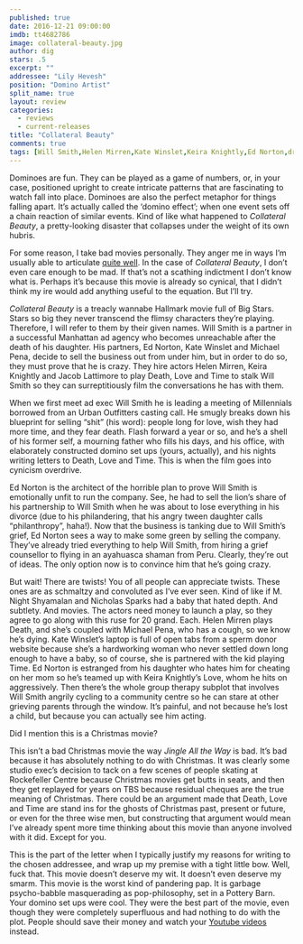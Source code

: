 ```yaml
---
published: true
date: 2016-12-21 09:00:00
imdb: tt4682786
image: collateral-beauty.jpg
author: dig
stars: .5
excerpt: ""
addressee: "Lily Hevesh"
position: "Domino Artist"
split_name: true
layout: review
categories: 
  - reviews
  - current-releases
title: "Collateral Beauty"
comments: true
tags: [Will Smith,Helen Mirren,Kate Winslet,Keira Knightly,Ed Norton,drama]
---
```

Dominoes are fun. They can be played as a game of numbers, or, in your case, positioned upright to create intricate patterns that are fascinating to watch fall into place. Dominoes are also the perfect metaphor for things falling apart. It’s actually called the ‘domino effect’; when one event sets off a chain reaction of similar events. Kind of like what happened to _Collateral Beauty_, a pretty-looking disaster that collapses under the weight of its own hubris.

For some reason, I take bad movies personally. They anger me in ways I’m usually able to articulate [quite well](http://www.dearcastandcrew.com/content/2014/5/23/blended.html). In the case of _Collateral Beauty_, I don’t even care enough to be mad. If that’s not a scathing indictment I don’t know what is. Perhaps it’s because this movie is already so cynical, that I didn’t think my ire would add anything useful to the equation. But I’ll try. 

_Collateral Beauty_ is a treacly wannabe Hallmark movie full of Big Stars. Stars so big they never transcend the flimsy characters they’re playing. Therefore, I will refer to them by their given names. Will Smith is a partner in a successful Manhattan ad agency who becomes unreachable after the death of his daughter. His partners, Ed Norton, Kate Winslet and Michael Pena, decide to sell the business out from under him, but in order to do so, they must prove that he is crazy. They hire actors Helen Mirren, Keira Knightly and Jacob Lattimore to play Death, Love and Time to stalk Will Smith so they can surreptitiously film the conversations he has with them. 

When we first meet ad exec Will Smith he is leading a meeting of Millennials borrowed from an Urban Outfitters casting call. He smugly breaks down his blueprint for selling “shit” (his word): people long for love, wish they had more time, and they fear death. Flash forward a year or so, and he’s a shell of his former self, a mourning father who fills his days, and his office, with elaborately constructed domino set ups (yours, actually), and his nights writing letters to Death, Love and Time. This is when the film goes into cynicism overdrive. 

Ed Norton is the architect of the horrible plan to prove Will Smith is emotionally unfit to run the company. See, he had to sell the lion’s share of his partnership to Will Smith when he was about to lose everything in his divorce (due to his philandering, that his angry tween daughter calls “philanthropy”, haha!). Now that the business is tanking due to Will Smith’s grief, Ed Norton sees a way to make some green by selling the company. They’ve already tried everything to help Will Smith, from hiring a grief counsellor to flying in an ayahuasca shaman from Peru. Clearly, they’re out of ideas. The only option now is to convince him that he’s going crazy. 

But wait! There are twists! You of all people can appreciate twists. These ones are as schmaltzy and convoluted as I’ve ever seen. Kind of like if M. Night Shyamalan and Nicholas Sparks had a baby that hated depth. And subtlety. And movies. The actors need money to launch a play, so they agree to go along with this ruse for 20 grand. Each. Helen Mirren plays Death, and she’s coupled with Michael Pena, who has a cough, so we know he’s dying. Kate Winslet’s laptop is full of open tabs from a sperm donor website because she’s a hardworking woman who never settled down long enough to have a baby, so of course, she is partnered with the kid playing Time. Ed Norton is estranged from his daughter who hates him for cheating on her mom so he’s teamed up with Keira Knightly’s Love, whom he hits on aggressively. Then there’s the whole group therapy subplot that involves Will Smith angrily cycling to a community centre so he can stare at other grieving parents through the window. It’s painful, and not because he’s lost a child, but because you can actually see him acting. 

Did I mention this is a Christmas movie? 

This isn’t a bad Christmas movie the way _Jingle All the Way_ is bad. It’s bad because it has absolutely nothing to do with Christmas. It was clearly some studio exec’s decision to tack on a few scenes of people skating at Rockefeller Centre because Christmas movies get butts in seats, and then they get replayed for years on TBS because residual cheques are the true meaning of Christmas. There could be an argument made that Death, Love and Time are stand ins for the ghosts of Christmas past, present or future, or even for the three wise men, but constructing that argument would mean I’ve already spent more time thinking about this movie than anyone involved with it did. Except for you.

This is the part of the letter when I typically justify my reasons for writing to the chosen addressee, and wrap up my premise with a tight little bow. Well, fuck that. This movie doesn’t deserve my wit. It doesn’t even deserve my smarm. This movie is the worst kind of pandering pap. It is garbage psycho-babble masquerading as pop-philosophy, set in a Pottery Barn. Your domino set ups were cool. They were the best part of the movie, even though they were completely superfluous and had nothing to do with the plot. People should save their money and watch your [Youtube videos](https://www.youtube.com/watch?v=lo6x4eulY9g) instead.

